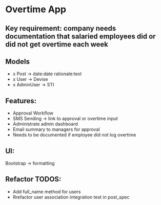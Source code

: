 # Overtime App

## Key requirement: company needs documentation that salaried employees did or did not get overtime each week

## Models
- x Post -> date:date rationale:text
- x User -> Devise
- x AdminUser -> STI

## Features:
- Approval Workflow
- SMS Sending -> link to approval or overtime input
- Administrate admin dashboard
- Email summary to managers for approval
- Needs to be documented if employee did not log overtime

## UI:
Bootstrap -> formatting

## Refactor TODOS:
- Add full_name method for users
- Rrefactor user association integration test in post_spec